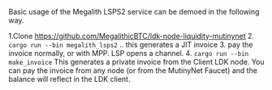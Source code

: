 Basic usage of the Megalith LSPS2 service can be demoed in the following way.

1.Clone https://github.com/MegalithicBTC/ldk-node-liquidity-mutinynet
2. `cargo run --bin megalith_lsps2` .. this generates a JIT invoice
3. pay the invoice normally, or with MPP. LSP opens a channel.
4. `cargo run --bin make_invoice` This generates a private invoice from the Client LDK node. 
You can pay the invoice from any node (or from the MutinyNet Faucet) and the balance will reflect in the LDK client.
